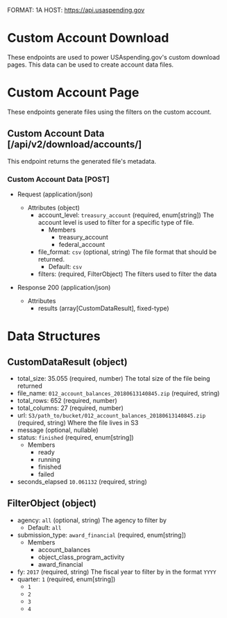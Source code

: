 FORMAT: 1A
HOST: https://api.usaspending.gov

# Custom Account Download

These endpoints are used to power USAspending.gov's custom download pages. This data can be used to create account data files. 

# Custom Account Page

These endpoints generate files using the filters on the custom account.

## Custom Account Data [/api/v2/download/accounts/]

This endpoint returns the generated file's metadata.

### Custom Account Data [POST]

+ Request (application/json)
    + Attributes (object)
        + account_level: `treasury_account` (required, enum[string])
            The account level is used to filter for a specific type of file.
            + Members
                + treasury_account
                + federal_account
        + file_format: `csv` (optional, string)
            The file format that should be returned. 
            + Default: `csv`
        + filters: (required, FilterObject)
            The filters used to filter the data

+ Response 200 (application/json)
    + Attributes
        + results (array[CustomDataResult], fixed-type)

# Data Structures

## CustomDataResult (object)
+ total_size: 35.055 (required, number)
    The total size of the file being returned
+ file_name: `012_account_balances_20180613140845.zip` (required, string)
+ total_rows: 652 (required, number)
+ total_columns: 27 (required, number)
+ url: `S3/path_to/bucket/012_account_balances_20180613140845.zip` (required, string)
    Where the file lives in S3
+ message (optional, nullable)
+ status: `finished` (required, enum[string])
    + Members
        + ready
        + running
        + finished
        + failed
+ seconds_elapsed `10.061132` (required, string)
    
## FilterObject (object)
+ agency: `all` (optional, string)
    The agency to filter by
    + Default: `all`
+ submission_type: `award_financial` (required, enum[string])
    + Members
        + account_balances
        + object_class_program_activity
        + award_financial
+ fy: `2017` (required, string)
    The fiscal year to filter by in the format `YYYY`
+ quarter: `1` (required, enum[string])
    + `1`
    + `2`
    + `3`
    + `4`